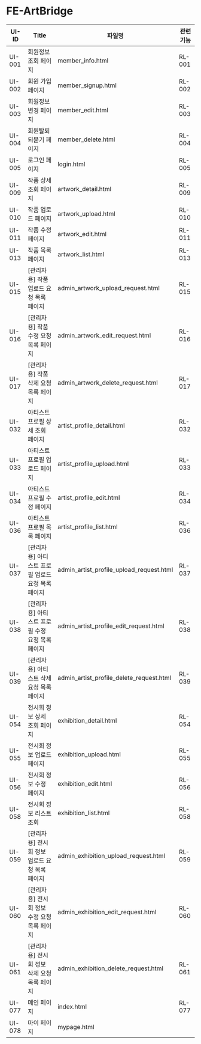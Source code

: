 # FE-ArtBridge

| UI-ID  | Title                         | 파일명                                      | 관련 기능 |
|--------|-------------------------------|------------------------------------------|---|
| UI-001 | 회원정보 조회 페이지                   | member_info.html                         | RL-001 |
| UI-002 | 회원 가입 페이지                     | member_signup.html                       | RL-002 |
| UI-003 | 회원정보 변경 페이지                   | member_edit.html                         | RL-003 |
| UI-004 | 회원탈퇴 되묻기 페이지                  | member_delete.html                       | RL-004 |
| UI-005 | 로그인 페이지                       | login.html                               | RL-005 |
| UI-009 | 작품 상세 조회 페이지                  | artwork_detail.html                      | RL-009 |
| UI-010 | 작품 업로드 페이지                    | artwork_upload.html                      | RL-010 |
| UI-011 | 작품 수정 페이지                     | artwork_edit.html                        | RL-011 |
| UI-013 | 작품 목록 페이지                     | artwork_list.html                        | RL-013 |
| UI-015 | [관리자용] 작품 업로드 요청 목록 페이지       | admin_artwork_upload_request.html        | RL-015 |
| UI-016 | [관리자용] 작품 수정 요청 목록 페이지        | admin_artwork_edit_request.html          | RL-016 |
| UI-017 | [관리자용] 작품 삭제 요청 목록 페이지        | admin_artwork_delete_request.html        | RL-017 |
| UI-032 | 아티스트 프로필 상세 조회 페이지            | artist_profile_detail.html               | RL-032 |
| UI-033 | 아티스트 프로필 업로드 페이지              | artist_profile_upload.html               | RL-033 |
| UI-034 | 아티스트 프로필 수정 페이지               | artist_profile_edit.html                 | RL-034 |
| UI-036 | 아티스트 프로필 목록 페이지               | artist_profile_list.html                 | RL-036 |
| UI-037 | [관리자용] 아티스트 프로필 업로드 요청 목록 페이지 | admin_artist_profile_upload_request.html | RL-037 |
| UI-038 | [관리자용] 아티스트 프로필 수정 요청 목록 페이지  | admin_artist_profile_edit_request.html   | RL-038 |
| UI-039 | [관리자용] 아티스트 삭제 요청 목록 페이지      | admin_artist_profile_delete_request.html | RL-039 |
| UI-054 | 전시회 정보 상세 조회 페이지              | exhibition_detail.html                   | RL-054 |
| UI-055 | 전시회 정보 업로드 페이지                | exhibition_upload.html                   | RL-055 |
| UI-056 | 전시회 정보 수정 페이지                 | exhibition_edit.html                     | RL-056 |
| UI-058 | 전시회 정보 리스트 조회                 | exhibition_list.html                     | RL-058 |
| UI-059 | [관리자용] 전시회 정보 업로드 요청 목록 페이지   | admin_exhibition_upload_request.html     | RL-059 |
| UI-060 | [관리자용] 전시회 정보 수정 요청 목록 페이지    | admin_exhibition_edit_request.html       | RL-060 |
| UI-061 | [관리자용] 전시회 정보 삭제 요청 목록 페이지    | admin_exhibition_delete_request.html     | RL-061 |
| UI-077 | 메인 페이지                        | index.html                               | RL-077 |
| UI-078 | 마이 페이지                        | mypage.html                              |   |
